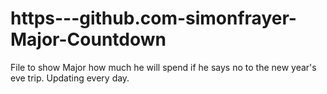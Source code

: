 # https---github.com-simonfrayer-Major-Countdown
File to show Major how much he will spend if he says no to the new year's eve trip. Updating every day. 
